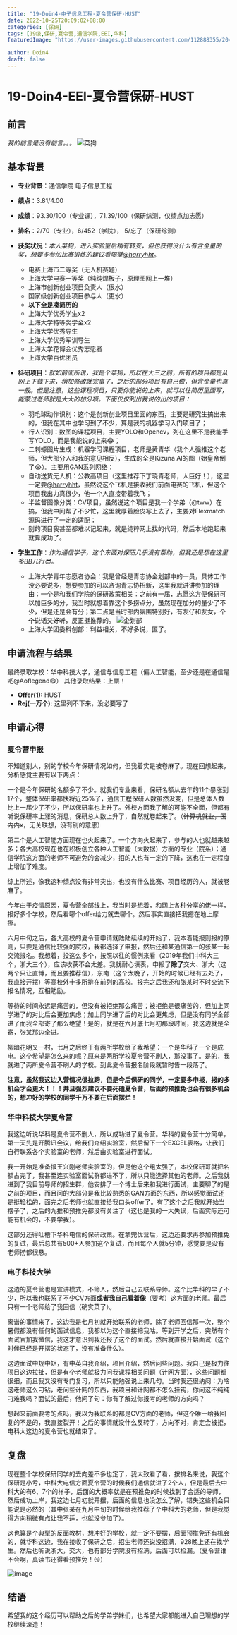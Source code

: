 ```yaml
---
title: "19-Doin4-电子信息工程-夏令营保研-HUST"
date: 2022-10-25T20:09:02+08:00
categories: [保研]
tags: [19级,保研,夏令营,通信学院,EEI,华科]
featuredImage: "https://user-images.githubusercontent.com/112888355/204549741-71fa58d9-3574-4ae9-92cb-6ef91aa6fc5e.jpg"

author: Doin4
draft: false
---
```


<!--**飞跃手册欢迎所有的在校生与毕业生分享你们的故事，不限出路、不限水平。**

- 对于熟悉 Git 操作的同学：请在 `content/posts/` 目录下复制本模板文件并修改，提交 Pull Request，待 Merge 后便即时上线
  - 善用 categories/tags 功能，方便快速检索不同专业，保研/考研/出国/工作等去向，以及 CN/US/CA/UK/SG 等上岸地区
  - 文件名建议仅使用英文数字及下划线，如 `19-abc-cs-shu-nyu.md`
  - 有条件推荐本地部署预览再提交
- 对于不会使用 Git 的大部分同学：请将编辑好的 Word/Pages/Markdown 文件发送到 shuosc@duck.com 标题请注明「投稿/修改-年级-姓名-专业-去向」我们会帮助你上架。

如需更新内容，请及时联系我们！

您可以根据实际情况编辑使用如下 Markdown 模板：

> _P.S. 以上内容无需保留_

---
-->

# 19-Doin4-EEI-夏令营保研-HUST

## 前言
*我的前言是没有前言。。。*
![菜狗](https://user-images.githubusercontent.com/72700948/193548267-79217117-b71f-4f18-85a4-66fecd7e5462.jpg)

## 基本背景 

- **专业背景**：通信学院 电子信息工程

- **绩点**：3.81/4.00

- **成绩**：93.30/100（专业课），71.39/100（保研综测，仅绩点加志愿）

- **排名**：2/70（专业），6/452（学院）， 5/忘了（保研综测）

- **获奖状况**：*本人菜狗，进入实验室后稍有转变，但也获得没什么有含金量的奖，想要多参加比赛锻炼的建议看隔壁[@harryhht](19-洪浩天-BME-夏令营保研-ShanghaiTech.md)*。
    - 电赛上海市二等奖（无人机赛题）
    - 上海大学电赛一等奖（纯纯焊板子，原理图网上一堆）
    - 上海市创新创业项目负责人（很水）
    - 国家级创新创业项目参与人（更水）
    - **以下全是凑简历的**
    - 上海大学优秀学生x2
    - 上海大学特等奖学金x2
    - 上海大学优秀导生
    - 上海大学优秀军训导生
    - 上海大学花博会优秀志愿者
    - 上海大学百优团员

- **科研项目**：*就如前面所说，我是个菜狗，所以在大三之前，所有的项目都是从网上下载下来，稍加修改就完事了，之后的部分项目有自己做，但含金量也真一般。但是注意，这些课程项目，只要你能说的上来，就可以往简历里面写，能蒙过老师就是大大的加分项。下面仅仅列出我说的出的项目：*
    - 羽毛球动作识别：这个是创新创业项目里面的东西，主要是研究生搞出来的，但我在其中也学习到了不少，算是我的机器学习入门项目了；
    - 行人识别：数图的课程项目，主要YOLO和Opencv，列在这里不是我能手写YOLO，而是我能说的上来:joy:；
    - 二刺螈图片生成：机器学习课程项目，老师是黄青华（我个人强推这个老师，但大部分人和我的意见相反），生成的全是Kizuna AI的图（始皇帝倒了:sob:）。主要用GAN系列网络；
    - 自动送货无人机：公教高项目（这里推荐下丁晓青老师，人巨好！），这里一定要[@harryhht](19-洪浩天-BME-夏令营保研-ShanghaiTech.md)，虽然说这个飞机是接收我们前面电赛的飞机，但这个项目我出力真很少，他一个人直接带着我飞；
    - 半监督图像分类：CV项目，虽然说这个项目是我一个学弟（@tww）在搞，但我中间帮了不少忙，这里就厚着脸皮写上去了，主要对Flexmatch源码进行了一定的适配；
    - 别的项目我甚至都难以记起来，就是纯粹网上找的代码，然后本地跑起来就算成功了。

- **学生工作**：*作为通信学子，这个东西对保研几乎没有帮助，但我还是想在这里多BB几行:sunglasses:。*
    - 上海大学青年志愿者协会：我是曾经是青志协企划部中的一员，具体工作没必要说多，想要参加的可以咨询青志协招新，这里我就讲讲参加的理由：一个是和我们学院的保研政策相关：之前有一届，志愿这方便保研可以加巨多的分，我当时就想着靠这个多捞点分，虽然现在加分的量少了不少，但是还是会有分；第二点是当时部内氛围特别好，~~有友仔和友女，个个说话又好听~~，反正挺推荐的。
    ![企划部](https://user-images.githubusercontent.com/72700948/193552759-2c180c43-9d58-4ef0-9019-f6cc8cd7139f.png)
    - 上海大学团委科创部：利益相关，不好多说，匿了。

## 申请流程与结果

最终录取学校：华中科技大学，通信与信息工程（偏人工智能，至少还是在通信是吧@Aoflegend:yum:）
其他录取结果：上票！

- **Offer(1):** HUST
- **Rej(一万个):** 这里列不下来，没必要写了

## 申请心得 
### 夏令营申报
不知道别人，别的学校今年保研情况如何，但我着实是被卷麻了。现在回想起来，分析感觉主要有以下两点：

一个是今年保研的名额多了不少。就我们专业来看，保研名额从去年的$11$个暴涨到$17$个，整体保研率都快将近$25\%$了，通信工程保研人数虽然没变，但是总体人数比上一届少了不少，所以保研率也上升了。外校方面我了解的可能不全面，但都有听说保研率上涨的消息，保研总人数上升了，自然就卷起来了。（~~计算机就业，国内内x~~，无关联想，没有别的意思）

第二个是人工智能方面现在也火起来了。一个方向火起来了，参与的人也就越来越多；各大高校现在也在积极创立各种人工智能（大数据）方面的专业（院系）；通信学院这方面的老师不可避免的会减少，招的人也有一定的下降，这也在一定程度上增加了难度。

综上所述，像我这种绩点没有非常突出，也没有什么比赛、项目经历的人，就被卷麻了。

今年由于疫情原因，夏令营全部线上，我当时是想着，和网上各种分享的佬一样，报好多个学校，然后看哪个offer给力就去哪个。然后事实直接把我摁在地上摩擦。

六月中旬之后，各大高校的夏令营申请就陆陆续续的开始了，我本着能报则报的原则，只要是通信比较强的院校，我都选择了申报，然后还和某通信第一的张某一起交流报名。我想着，投这么多个，按照以往的惯例来看（2019年我们中科大三个，浙大三个），应该收获不会太差。我就耐心填表，申报了**除了**交大、浙大（这两个只让直博，而且要推荐信），东南（这个太晚了，开始的时候已经有去处了，我直接开摆）等高校外十多所排在前列的高校。报完之后我还和张某时不时交流下报名情况，互相勉励。

等待的时间永远是痛苦的，但没有被拒绝那么痛苦；被拒绝是很痛苦的，但加上同学进了的对比后会更加焦虑；加上同学进了后的对比会更焦虑，但是没有同学全部进了而我全部寄了那么绝望！是的，就是在六月底七月初那段时间，我这边就是全寄，张某那边全进。

柳暗花明又一村，七月之后终于有两所学校给了我希望：一个是华科了一个是成电。这个希望是怎么来的呢？原来是两所学校夏令营不刷人，那没事了。是的，我就进了两所夏令营不刷人的学校。到此夏令营报名阶段就暂时告一段落了。

**注意，虽然我这边入营情况很拉跨，但是今后保研的同学，一定要多申报，报的多机会才会更大！！！并且强烈建议不要死磕夏令营，后面的预推免也会有很多机会的，想冲好的学校的同学千万不要在后面摆烂！**

### 华中科技大学夏令营
我这边听说华科是夏令营不删人，所以成功进了夏令营。华科的夏令营十分简单，第一天先是开腾讯会议，给我们介绍实验室，然后留下一个EXCEL表格，让我们自行联系各个实验室的老师，然后由实验室进行面试。

我一开始是准备报王兴刚老师实验室的，但是他这个组太强了，本校保研哥就把名额占完了，我甚至连实验室面试群都进不了，所以只能选择其他的老师。之后我就进到了我目前导师的招生群，他安排了一个博士后来和我进行面试，主要聊了的是之前的项目，而且问的大部分是我比较熟悉的GAN方面的东西，所以感觉面试还是挺轻松的，面完之后老师也就直接给我口头offer了。有了这个之后我就开始当摆子了，之后的九推和预推免都没有关注了（这也是我的一大失误，后面实际还可能有机会的，不要学我）。

这部分还得吐槽下华科电信的保研政策。在拿完优营后，这边还要求再参加预推免的复试，最后总共有500+人参加这个复试，而且每个人就5分钟，感觉要是没有老师捞都很悬。

### 电子科技大学
这边的夏令营也是宣讲模式，不筛人，然后自己去联系导师。这个比华科的早了不少，所以我也联系了不少CV方面**或者我自己看着像**（要考）这方面的老师。最后只有一个老师给了我回信（确实菜了）。

离谱的事情来了，这边我是七月初就开始联系的老师，除了老师回信那一次，整个暑假都没有任何的面试信息，我都以为这个直接把我咕。等到开学之后，突然有个面试官加我微信，我这才意识到我还报了这个的面试。然后就直接开始面试（这个时候已经是开摆的状态了，没有准备什么）。

这边面试中规中矩，有中英自我介绍，项目介绍，然后问些问题。我自己是极力往项目这边拉扯，但是有个老师就极力问我课程相关问题（计网方面），这些问题都很细，而且我又没有专门复习，所以只能勉强说上来几句。当时我还很纳闷：为啥这老师这么刁钻，老问些计网的东西，我项目和计网都不怎么挂钩，你问这不纯纯刁难我吗？面试的最后，他问了句：你有了解过你报考的老师的方向吗？

想起来前面要考的点吗，我以为我联系的都是CV方面的老师，但这个唯一给我回复的不是的，我直接裂开！之后的事情就没什么反转了，方向不对，肯定会被拒，电科大这边的夏令营也就结束了。

## 复盘
现在整个学校保研同学的去向差不多也定了，我大致看了看，按排名来说，我这个保研是小亏，中科大电信方面夏令营的时候我们通信就进了2个人，但是最后去中科大的有6、7个的样子，后面的大概率就是在预推免的时候找到了合适的导师，然后成功上岸，我这边七月初就开摆，后面的信息也没怎么了解，错失这些机会只能说是必然的（其中张某在九月中旬的时候给我推荐了个中科大的老师，但是我觉得方向稍微有点让我不适，也就没参加了）。

这也算是个典型的反面教材，想冲好的学校，就一定不要摆，后面预推免还有机会的，就华科这边，我在接收了保研之后，招生老师还说没招满，928晚上还在找学生。然后也听说浙大，交大，也有部分学院没有招满，后面可以捡漏。（夏令营谁不会啊，真读书还得看预推免！:smirk:）

![image](https://user-images.githubusercontent.com/72700948/193556746-21916582-7d12-4349-81e5-a1efd6f4f70e.png)

## 结语
希望我的这个经历可以帮助之后的学弟学妹们，也希望大家都能进入自己理想的学校继续深造！
